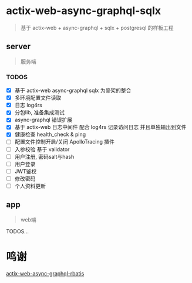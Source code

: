 # actix-web-async-graphql-sqlx

> 基于 actix-web + async-graphql + sqlx + postgresql 的样板工程

## server

> 服务端

### TODOS

- [x] 基于 actix-web async-graphql sqlx 为骨架的整合
- [x] 多环境配置文件读取
- [x] 日志 log4rs
- [x] 分包lib, 准备集成测试  
- [x] async-graphql 错误扩展
- [x] 基于 actix-web 日志中间件 配合 log4rs 记录访问日志 并且单独输出到文件
- [x] 健康检查  health_check & ping
- [ ] 配置文件控制开启/关闭  ApolloTracing 插件  
- [ ] 入参校验 基于 validator
- [ ] 用户注册, 密码salt与hash
- [ ] 用户登录
- [ ] JWT鉴权
- [ ] 修改密码
- [ ] 个人资料更新

## app

> web端

TODOS...

# 鸣谢
[actix-web-async-graphql-rbatis](https://github.com/zzy/actix-web-async-graphql-rbatis)